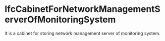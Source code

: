 IfcCabinetForNetworkManagementServerOfMonitoringSystem
======================================================
It is a cabinet for storing network management server of monitoring system.


